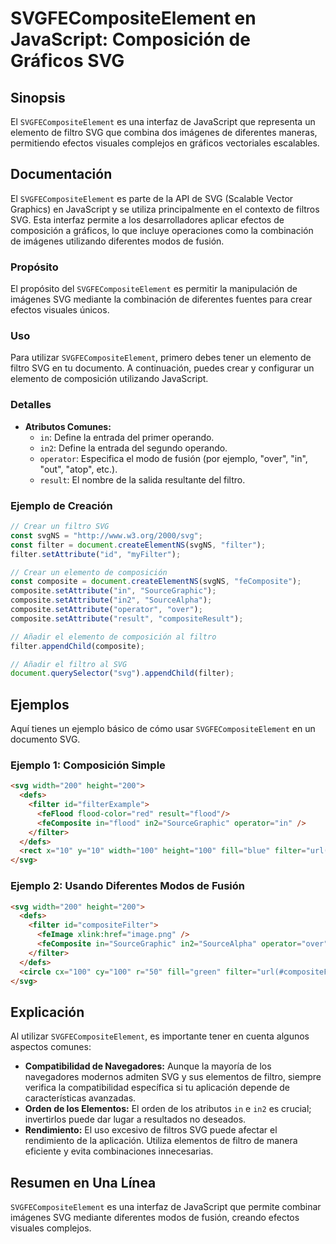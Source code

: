 <!--
Meta Description: # SVGFECompositeElement en JavaScript: Composición de Gráficos SVG ## Sinopsis El `SVGFECompositeElement` es una interfaz de JavaScript que representa...
Meta Keywords: svg, filter, svgfecompositeelement, filtro, composite
-->

# SVGFECompositeElement en JavaScript: Composición de Gráficos SVG

## Sinopsis
El `SVGFECompositeElement` es una interfaz de JavaScript que representa un elemento de filtro SVG que combina dos imágenes de diferentes maneras, permitiendo efectos visuales complejos en gráficos vectoriales escalables.

## Documentación
El `SVGFECompositeElement` es parte de la API de SVG (Scalable Vector Graphics) en JavaScript y se utiliza principalmente en el contexto de filtros SVG. Esta interfaz permite a los desarrolladores aplicar efectos de composición a gráficos, lo que incluye operaciones como la combinación de imágenes utilizando diferentes modos de fusión.

### Propósito
El propósito del `SVGFECompositeElement` es permitir la manipulación de imágenes SVG mediante la combinación de diferentes fuentes para crear efectos visuales únicos.

### Uso
Para utilizar `SVGFECompositeElement`, primero debes tener un elemento de filtro SVG en tu documento. A continuación, puedes crear y configurar un elemento de composición utilizando JavaScript.

### Detalles
- **Atributos Comunes:**
  - `in`: Define la entrada del primer operando.
  - `in2`: Define la entrada del segundo operando.
  - `operator`: Especifica el modo de fusión (por ejemplo, "over", "in", "out", "atop", etc.).
  - `result`: El nombre de la salida resultante del filtro.

### Ejemplo de Creación
```javascript
// Crear un filtro SVG
const svgNS = "http://www.w3.org/2000/svg";
const filter = document.createElementNS(svgNS, "filter");
filter.setAttribute("id", "myFilter");

// Crear un elemento de composición
const composite = document.createElementNS(svgNS, "feComposite");
composite.setAttribute("in", "SourceGraphic");
composite.setAttribute("in2", "SourceAlpha");
composite.setAttribute("operator", "over");
composite.setAttribute("result", "compositeResult");

// Añadir el elemento de composición al filtro
filter.appendChild(composite);

// Añadir el filtro al SVG
document.querySelector("svg").appendChild(filter);
```

## Ejemplos
Aquí tienes un ejemplo básico de cómo usar `SVGFECompositeElement` en un documento SVG.

### Ejemplo 1: Composición Simple
```html
<svg width="200" height="200">
  <defs>
    <filter id="filterExample">
      <feFlood flood-color="red" result="flood"/>
      <feComposite in="flood" in2="SourceGraphic" operator="in" />
    </filter>
  </defs>
  <rect x="10" y="10" width="100" height="100" fill="blue" filter="url(#filterExample)" />
</svg>
```

### Ejemplo 2: Usando Diferentes Modos de Fusión
```html
<svg width="200" height="200">
  <defs>
    <filter id="compositeFilter">
      <feImage xlink:href="image.png" />
      <feComposite in="SourceGraphic" in2="SourceAlpha" operator="over" result="composite" />
    </filter>
  </defs>
  <circle cx="100" cy="100" r="50" fill="green" filter="url(#compositeFilter)" />
</svg>
```

## Explicación
Al utilizar `SVGFECompositeElement`, es importante tener en cuenta algunos aspectos comunes:

- **Compatibilidad de Navegadores:** Aunque la mayoría de los navegadores modernos admiten SVG y sus elementos de filtro, siempre verifica la compatibilidad específica si tu aplicación depende de características avanzadas.
- **Orden de los Elementos:** El orden de los atributos `in` e `in2` es crucial; invertirlos puede dar lugar a resultados no deseados.
- **Rendimiento:** El uso excesivo de filtros SVG puede afectar el rendimiento de la aplicación. Utiliza elementos de filtro de manera eficiente y evita combinaciones innecesarias.

## Resumen en Una Línea
`SVGFECompositeElement` es una interfaz de JavaScript que permite combinar imágenes SVG mediante diferentes modos de fusión, creando efectos visuales complejos.